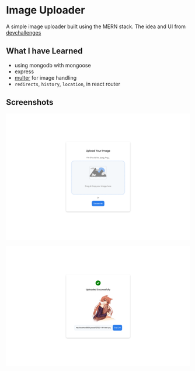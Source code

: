# Image Uploader

A simple image uploader built using the MERN stack. The idea and UI from [devchallenges](https://devchallenges.io/challenges/O2iGT9yBd6xZBrOcVirx)

## What I have Learned

-   using mongodb with mongoose
-   express
-   [multer](https://github.com/expressjs/multer) for image handling
-   `redirects`, `history`, `location`, in react router

## Screenshots

![home_page](images/1.png)

![upload_success_page](images/2.png)
